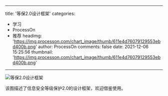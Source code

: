 
---
title: '等保2.0设计框架'
categories: 
 - 学习
 - ProcessOn
 - 推荐
headimg: 'https://img.processon.com/chart_image/thumb/611e4d76079129553ebd400b.png'
author: ProcessOn
comments: false
date: 2021-12-06 15:25:56
thumbnail: 'https://img.processon.com/chart_image/thumb/611e4d76079129553ebd400b.png'
---

<div>   
<img class="thumb" alt="等保2.0设计框架" src="https://img.processon.com/chart_image/thumb/611e4d76079129553ebd400b.png" referrerpolicy="no-referrer">
<p>该图描述了信息安全等级保护2.0的设计框架，欢迎借鉴使用。</p>  
</div>
            